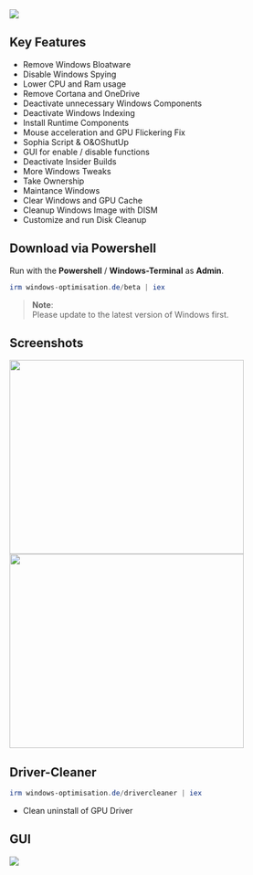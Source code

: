 <img src="https://user-images.githubusercontent.com/98750428/194409138-97880567-7645-4dc3-b031-74e2dae6da35.png"> 

## Key Features
* Remove Windows Bloatware 
* Disable Windows Spying
* Lower CPU and Ram usage
* Remove Cortana and OneDrive
* Deactivate unnecessary Windows Components
* Deactivate Windows Indexing 
* Install Runtime Components
* Mouse acceleration and GPU Flickering Fix
* Sophia Script & O&OShutUp
* GUI for enable / disable functions
* Deactivate Insider Builds 
* More Windows Tweaks
* Take Ownership
* Maintance Windows
* Clear Windows and GPU Cache
* Cleanup Windows Image with DISM
* Customize and run Disk Cleanup


## Download via Powershell
Run with the **Powershell** / **Windows-Terminal** as **Admin**.
  ```powershell
irm windows-optimisation.de/beta | iex
  ```

> **Note**: <BR> 
Please update to the latest version of Windows first. <BR>

  
## Screenshots
<div>
    <img src="https://user-images.githubusercontent.com/98750428/200678853-363ec142-b0ab-4623-97cb-077bff29ca9d.png" width="410" height="340">
    <img src="https://user-images.githubusercontent.com/98750428/203978712-a4273aa4-9402-4dbb-a40f-ff2c508d4935.jpg" width="410" height="340">
</div>

## Driver-Cleaner
  ```powershell
irm windows-optimisation.de/drivercleaner | iex
  ```
* Clean uninstall of GPU Driver

## GUI
<img src="https://user-images.githubusercontent.com/98750428/227717364-0924462d-6b85-4494-a7c5-366a0e01f6b2.png">

